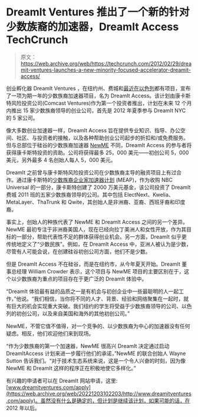 # DreamIt Ventures 推出了一个新的针对少数族裔的加速器，DreamIt Access TechCrunch

> 原文：<https://web.archive.org/web/https://techcrunch.com/2012/02/29/dreamit-ventures-launches-a-new-minority-focused-accelerator-dreamit-access/>

创业孵化器 DreamIt Ventures ，在纽约州、费城和[最近在以色列](https://web.archive.org/web/20221203102203/https://beta.techcrunch.com/2012/01/17/dreamit-ventures-launches-first-israel-u-s-accelerator/)都有项目，宣布了一项为期一年的少数族裔加速器项目，名为 DreamIt Access。该计划由康卡斯特风险投资公司(Comcast Ventures)作为第一个投资者推出，计划在未来 12 个月内推出 15 家少数族裔领导的创业公司，首先是 2012 年夏季参与 DreamIt NYC 的 5 家公司。

像大多数创业加速器一样，DreamIt Access 旨在提供专业知识、指导、办公空间、社区、与投资者的接触，以及各种帮助创业公司起步的折扣和/或免费服务。但与总部位于硅谷的少数族裔加速器 [NewME](https://web.archive.org/web/20221203102203/http://www.newmeaccelerator.com/) 不同，DreamIt Access 的参与者将获得康卡斯特投资的资助。公司将获得最多 25，000 美元——初创公司 5，000 美元，另外最多 4 名创始人每人 5，000 美元。

DreamIt 之前曾与康卡斯特风险投资公司在少数族裔主导的融资项目上有过合作。通过康卡斯特的[少数族裔企业家加速器计划](https://web.archive.org/web/20221203102203/http://dreamitventures.com/about/Comcast-MEAP.php) (MEAP)，作为收购 NBC Universal 的一部分，康卡斯特创建了 2000 万美元基金，该公司投资了 DreamIt 费城 2011 班的五家少数族裔领导的公司。其中包括 ElectNext、Kwelia、MetaLayer、ThaTrunk 和 Qwite，其创始人是非洲裔、亚裔、西班牙裔和印度裔。

事实上，创始人的种族代表了 NewME 和 DreamIt Access 之间的另一个差异。NewME 最初专注于非洲裔美国人，现在已经向拉丁美洲人和女性开放，作为其目标的一部分，帮助代表性不足的群体获得创业机会。另一方面，DreamIt 似乎更传统地定义了“少数民族”。例如，在 DreamIt Access 中，亚洲人被认为是少数，尽管有人可能会说，在创建硅谷初创公司方面，他们不是少数。

但是 DreamIt Access 不在硅谷，而是在纽约市，从今年夏天开始。DreamIt 董事总经理 William Crowder 表示，这个项目与 NewME 项目的主要区别在于，这个以少数族裔为重点的项目存在于更广泛的 DreamIt 体验中。

“DreamIt 体验最有益的品质之一是有机会与初创企业中一些最聪明的人一起工作，”他说。“我们相信，当你将不同的人才、背景、经验和网络聚集在一起时，就有巨大的机会实现重大突破。我们纽约的学生将受益于少数族裔领导的公司、以色列的初创公司，以及来自美国和海外的其他初创公司。”

NewME，不管它值不值得，对一个竞争的、以少数族裔为中心的加速器没有任何疑虑。相反，他们欢迎他们来到现场。

“作为少数族裔的第一个加速器，NewME 很高兴 DreamIt 决定通过启动 DreamItAccess 计划来进一步履行他们的承诺，”NewME 的联合创始人 Wayne Sutton 告诉我们。“对于技术生态系统来说，这是一个令人兴奋的时刻，因为像 NewME 和 DreamIt 这样的程序正在积极地使它多样化。”

有兴趣的申请者可以在 DreamIt 网站申请，这里:[www.dreamitventures.com/apply](https://web.archive.org/web/20221203102203/http://www.dreamitventures.com/apply)。虽然没有什么是确定的，但计划是继续该计划，如果可能的话，在 2012 年以后。
